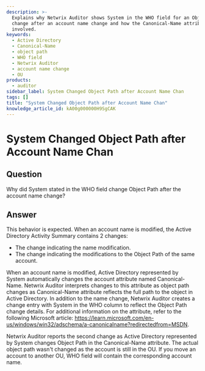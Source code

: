 ```yaml
---
description: >-
  Explains why Netwrix Auditor shows System in the WHO field for an Object Path
  change after an account name change and how the Canonical-Name attribute is
  involved.
keywords:
  - Active Directory
  - Canonical-Name
  - object path
  - WHO field
  - Netwrix Auditor
  - account name change
  - OU
products:
  - auditor
sidebar_label: System Changed Object Path after Account Name Chan
tags: []
title: "System Changed Object Path after Account Name Chan"
knowledge_article_id: kA00g000000H9SgCAK
---
```


# System Changed Object Path after Account Name Chan

## Question

Why did System stated in the WHO field change Object Path after the account name change?

## Answer

This behavior is expected. When an account name is modified, the Active Directory Activity Summary contains 2 changes:

- The change indicating the name modification.
- The change indicating the modifications to the Object Path of the same account.

When an account name is modified, Active Directory represented by System automatically changes the account attribute named Canonical-Name. Netwrix Auditor interprets changes to this attribute as object path changes as Canonical-Name attribute reflects the full path to the object in Active Directory. In addition to the name change, Netwrix Auditor creates a change entry with System in the WHO column to reflect the Object Path change details. For additional information on the attribute, refer to the following Microsoft article: https://learn.microsoft.com/en-us/windows/win32/adschema/a-canonicalname?redirectedfrom=MSDN.

Netwrix Auditor reports the second change as Active Directory represented by System changes Object Path in the Canonical-Name attribute. The actual object path wasn't changed as the account is still in the OU. If you move an account to another OU, WHO field will contain the corresponding account name.
